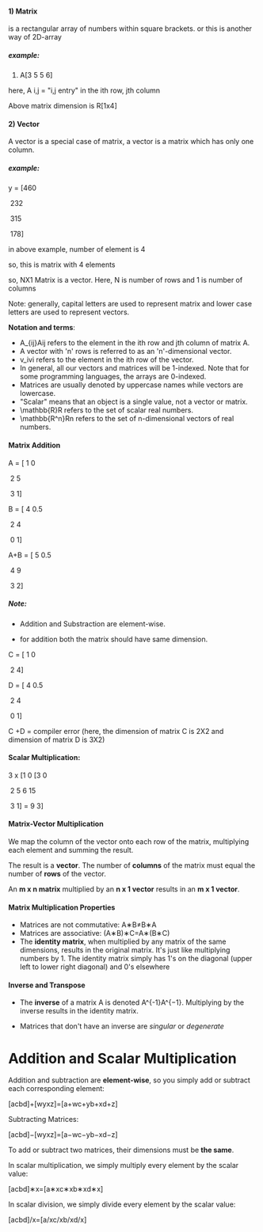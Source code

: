 #### 1) Matrix

 is a rectangular array of numbers within square brackets. or this is another way of 2D-array

##### example: 

1) A[3 5 5 6]

here, A i,j = "i,j entry" in the ith row, jth column

Above matrix dimension is R[1x4]



#### 2) Vector

 A vector is a special case of matrix, a vector is a matrix which has only one column.

##### example:

y = [460

​       232

​       315

​       178]

in above example, number of element is 4 

so, this is matrix with 4 elements

so, NX1 Matrix is a vector. Here, N is number of rows and 1 is number of columns

Note: generally, capital letters are used to represent matrix and lower case letters are used to represent vectors.

**Notation and terms**:

- A_{ij}Aij refers to the element in the ith row and jth column of matrix A.
- A vector with 'n' rows is referred to as an 'n'-dimensional vector.
- v_ivi refers to the element in the ith row of the vector.
- In general, all our vectors and matrices will be 1-indexed. Note that for some programming languages, the arrays are 0-indexed.
- Matrices are usually denoted by uppercase names while vectors are lowercase.
- "Scalar" means that an object is a single value, not a vector or matrix.
- \mathbb{R}R refers to the set of scalar real numbers.
- \mathbb{R^n}Rn refers to the set of n-dimensional vectors of real numbers.



#### Matrix Addition

A = [ 1 0

​         2 5

​         3 1]

B = [ 4 0.5

​        2   4 

​         0   1]



A+B = [ 5  0.5

​             4     9

​             3      2]



##### Note:

* Addition and Substraction are element-wise.

*  for addition both the matrix should have same dimension.

C = [ 1 0

​         2  4]

D = [ 4 0.5

​        2   4 

​         0   1]

C +D = compiler error (here, the dimension of matrix C is 2X2 and dimension of matrix D is 3X2)



#### Scalar Multiplication: 

3 x [1  0                 [3   0

​       2   5                 6    15

​       3    1]    =         9     3]

#### Matrix-Vector Multiplication

We map the column of the vector onto each row of the matrix, multiplying each element and summing the result.

The result is a **vector**. The number of **columns** of the matrix must equal the number of **rows** of the vector.

An **m x n matrix** multiplied by an **n x 1 vector** results in an **m x 1 vector**.



#### Matrix Multiplication Properties

- Matrices are not commutative: A∗B≠B∗A
- Matrices are associative: (A∗B)∗C=A∗(B∗C)
- The **identity matrix**, when multiplied by any matrix of the same dimensions, results in the original matrix. It's just like multiplying numbers by 1. The identity matrix simply has 1's on the diagonal (upper left to lower right diagonal) and 0's elsewhere

#### Inverse and Transpose

* The **inverse** of a matrix A is denoted A^{-1}A^{−1}. Multiplying by the inverse results in the identity matrix.

* Matrices that don't have an inverse are *singular* or *degenerate*


# Addition and Scalar Multiplication

Addition and subtraction are **element-wise**, so you simply add or subtract each corresponding element:

[acbd]+[wyxz]=[a+wc+yb+xd+z]

Subtracting Matrices:

[acbd]−[wyxz]=[a−wc−yb−xd−z]

To add or subtract two matrices, their dimensions must be **the same**.

In scalar multiplication, we simply multiply every element by the scalar value:

[acbd]∗x=[a∗xc∗xb∗xd∗x]

In scalar division, we simply divide every element by the scalar value:

[acbd]/x=[a/xc/xb/xd/x]

